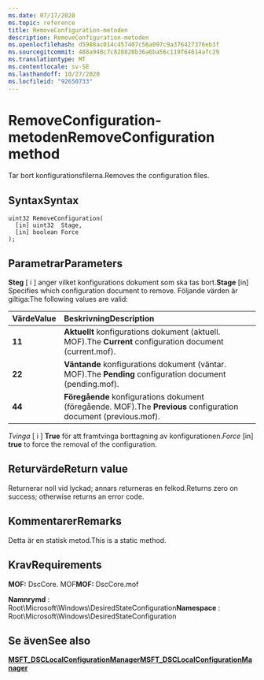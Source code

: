 ```yaml
---
ms.date: 07/17/2020
ms.topic: reference
title: RemoveConfiguration-metoden
description: RemoveConfiguration-metoden
ms.openlocfilehash: d5988ac014c457407c56a097c9a376427376eb3f
ms.sourcegitcommit: 488a940c7c828820b36a6ba56c119f64614afc29
ms.translationtype: MT
ms.contentlocale: sv-SE
ms.lasthandoff: 10/27/2020
ms.locfileid: "92650733"
---
```

# <a name="removeconfiguration-method"></a><span data-ttu-id="6d599-103">RemoveConfiguration-metoden</span><span class="sxs-lookup"><span data-stu-id="6d599-103">RemoveConfiguration method</span></span>

<span data-ttu-id="6d599-104">Tar bort konfigurationsfilerna.</span><span class="sxs-lookup"><span data-stu-id="6d599-104">Removes the configuration files.</span></span>

## <a name="syntax"></a><span data-ttu-id="6d599-105">Syntax</span><span class="sxs-lookup"><span data-stu-id="6d599-105">Syntax</span></span>

```mof
uint32 RemoveConfiguration(
  [in] uint32  Stage,
  [in] boolean Force
);
```

## <a name="parameters"></a><span data-ttu-id="6d599-106">Parametrar</span><span class="sxs-lookup"><span data-stu-id="6d599-106">Parameters</span></span>

<span data-ttu-id="6d599-107">**Steg** \[ i \] anger vilket konfigurations dokument som ska tas bort.</span><span class="sxs-lookup"><span data-stu-id="6d599-107">**Stage** \[in\] Specifies which configuration document to remove.</span></span> <span data-ttu-id="6d599-108">Följande värden är giltiga:</span><span class="sxs-lookup"><span data-stu-id="6d599-108">The following values are valid:</span></span>

|<span data-ttu-id="6d599-109">Värde</span><span class="sxs-lookup"><span data-stu-id="6d599-109">Value</span></span> |<span data-ttu-id="6d599-110">Beskrivning</span><span class="sxs-lookup"><span data-stu-id="6d599-110">Description</span></span> |
|:--- |:---|
|<span data-ttu-id="6d599-111">**1**</span><span class="sxs-lookup"><span data-stu-id="6d599-111">**1**</span></span> | <span data-ttu-id="6d599-112">**Aktuellt** konfigurations dokument (aktuell. MOF).</span><span class="sxs-lookup"><span data-stu-id="6d599-112">The **Current** configuration document (current.mof).</span></span> |
|<span data-ttu-id="6d599-113">**2**</span><span class="sxs-lookup"><span data-stu-id="6d599-113">**2**</span></span> | <span data-ttu-id="6d599-114">**Väntande** konfigurations dokument (väntar. MOF).</span><span class="sxs-lookup"><span data-stu-id="6d599-114">The **Pending** configuration document (pending.mof).</span></span>  |
|<span data-ttu-id="6d599-115">**4**</span><span class="sxs-lookup"><span data-stu-id="6d599-115">**4**</span></span> | <span data-ttu-id="6d599-116">**Föregående** konfigurations dokument (föregående. MOF).</span><span class="sxs-lookup"><span data-stu-id="6d599-116">The **Previous** configuration document (previous.mof).</span></span> |

<span data-ttu-id="6d599-117">*Tvinga* \[ i \] **True** för att framtvinga borttagning av konfigurationen.</span><span class="sxs-lookup"><span data-stu-id="6d599-117">*Force* \[in\] **true** to force the removal of the configuration.</span></span>

## <a name="return-value"></a><span data-ttu-id="6d599-118">Returvärde</span><span class="sxs-lookup"><span data-stu-id="6d599-118">Return value</span></span>

<span data-ttu-id="6d599-119">Returnerar noll vid lyckad; annars returneras en felkod.</span><span class="sxs-lookup"><span data-stu-id="6d599-119">Returns zero on success; otherwise returns an error code.</span></span>

## <a name="remarks"></a><span data-ttu-id="6d599-120">Kommentarer</span><span class="sxs-lookup"><span data-stu-id="6d599-120">Remarks</span></span>

<span data-ttu-id="6d599-121">Detta är en statisk metod.</span><span class="sxs-lookup"><span data-stu-id="6d599-121">This is a static method.</span></span>

## <a name="requirements"></a><span data-ttu-id="6d599-122">Krav</span><span class="sxs-lookup"><span data-stu-id="6d599-122">Requirements</span></span>

<span data-ttu-id="6d599-123">**MOF:** DscCore. MOF</span><span class="sxs-lookup"><span data-stu-id="6d599-123">**MOF:** DscCore.mof</span></span>

<span data-ttu-id="6d599-124">**Namnrymd** : Root\Microsoft\Windows\DesiredStateConfiguration</span><span class="sxs-lookup"><span data-stu-id="6d599-124">**Namespace** : Root\Microsoft\Windows\DesiredStateConfiguration</span></span>

## <a name="see-also"></a><span data-ttu-id="6d599-125">Se även</span><span class="sxs-lookup"><span data-stu-id="6d599-125">See also</span></span>

[<span data-ttu-id="6d599-126">**MSFT_DSCLocalConfigurationManager**</span><span class="sxs-lookup"><span data-stu-id="6d599-126">**MSFT_DSCLocalConfigurationManager**</span></span>](msft-dsclocalconfigurationmanager.md)
